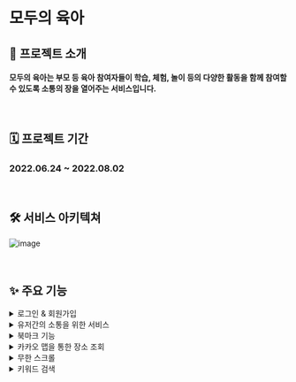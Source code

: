 # 모두의 육아


## 🎈 프로젝트 소개
#### **모두의 육아**는 부모 등 육아 참여자들이 학습, 체험, 놀이 등의 다양한 활동을 함께 참여할 수 있도록 소통의 장을 열어주는 서비스입니다.

<br/>

## 🗓 프로젝트 기간
### 2022.06.24 ~ 2022.08.02

<br/>

## 🛠 서비스 아키텍쳐
![image](https://user-images.githubusercontent.com/87432361/182505336-4b93faf5-d4a4-4625-b217-cf82f9edd109.png)

<br/>

## ✨ 주요 기능

<details>
<summary>로그인 & 회원가입</summary>
<div markdown="1">       
 <br/>
이메일 인증을 통한 회원가입 또는 카카오 소셜 로그인으로 쉽게 로그인 할 수 있습니다. 
 <br/>
 <img width="481" alt="스크린샷 2022-08-03 오전 11 09 05" src="https://user-images.githubusercontent.com/103277726/182511780-7814ae31-e065-49d8-bc70-2b333a1e27f5.png">
<img width="321" alt="스크린샷 2022-08-03 오전 11 19 11" src="https://user-images.githubusercontent.com/103277726/182510077-344ad586-b3b6-4857-9ee5-60b0fad96182.png">

</div>
</details>

<details>
<summary>유저간의 소통을 위한 서비스</summary>
<div markdown="1">       
 
socket.io를 이용해서 1:1 실시간 채팅 <br/>
카테고리별 게시글 crud (다중 이미지 & 별점 포함), 댓글 작성을 통한 소통 활성화 했습니다.
  
  <br/>
</div>
</details>


<details>
<summary>북마크 기능</summary>
<div markdown="1">       
 
북마크 기능을 활용한 마이페이지 북마크 정보 조회
  
  <br/>
</div>
</details>


<details>
<summary>카카오 맵을 통한 장소 조회</summary>
<div markdown="1">       

 카카오 맵을 통한 장소 조회
  
  <br/>
</div>
</details>


<details>
<summary>무한 스크롤</summary>
<div markdown="1">       

각 카테고리별로 게시글을 쉽게 볼 수 있도록 무한 스크롤을 사용했습니다.
  
  <br/>
</div>
</details>

<details>
<summary>키워드 검색 </summary>
<div markdown="1">       

게시글의 키워드를 이용해서 검색을 할 수 있습니다.
  
  <br/>
</div>
</details>

<br/>

## 

